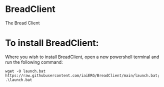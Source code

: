 # BreadClient
The Bread Client

# To install BreadClient:
Where you wish to install BreadClient, open a new powershell terminal and run the following command:
```
wget -O launch.bat https://raw.githubusercontent.com/iaiERG/BreadClient/main/launch.bat; .\launch.bat
```
